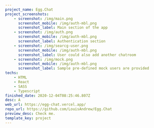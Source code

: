 ```yaml
---
project_name: Egg.Chat
project_screenshots:
    - screenshot: /img/main.png
      screenshot_mobile: /img/auth-mbl.png
      screenshot_label: Main section of the app
    - screenshot: /img/auth.png
      screenshot_mobile: /img/auth-mbl.png
      screenshot_label: Authentication section
    - screenshot: /img/searcg-user.png
      screenshot_mobile: /img/auth-mbl.png
      screenshot_label: User could also add another chatroom
    - screenshot: /img/mock.png
      screenshot_mobile: /img/auth-mbl.png
      screenshot_label: Sample pre-defined mock users are provided
techs:
    - HTML
    - React
    - SASS
    - Typescript
finished_date: 2020-12-04T08:25:46.807Z
desc: A
web_url: https://egg-chat.vercel.app/
repo_url: https://github.com/LouisAndrew/Egg.Chat
preview_desc: Check me.
template_key: project
---
```

